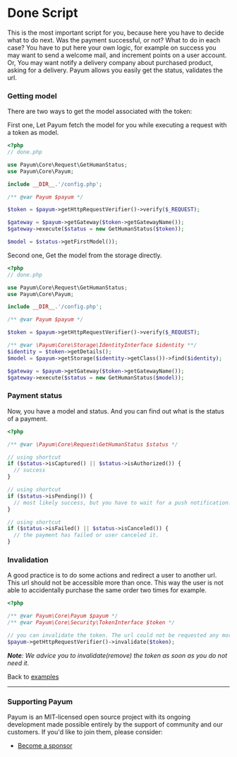 # Done Script

This is the most important script for you, because here you have to decide what to do next. Was the payment successful, or not? What to do in each case? You have to put here your own logic, for example on success you may want to send a welcome mail, and increment points on a user account. Or, You may want notify a delivery company about purchased product, asking for a delivery. Payum allows you easily get the status, validates the url.

### Getting model

There are two ways to get the model associated with the token:

First one, Let Payum fetch the model for you while executing a request with a token as model.

```php
<?php
// done.php

use Payum\Core\Request\GetHumanStatus;
use Payum\Core\Payum;

include __DIR__.'/config.php';

/** @var Payum $payum */

$token = $payum->getHttpRequestVerifier()->verify($_REQUEST);

$gateway = $payum->getGateway($token->getGatewayName());
$gateway->execute($status = new GetHumanStatus($token));

$model = $status->getFirstModel());
```

Second one, Get the model from the storage directly.

```php
<?php
// done.php

use Payum\Core\Request\GetHumanStatus;
use Payum\Core\Payum;

include __DIR__.'/config.php';

/** @var Payum $payum */

$token = $payum->getHttpRequestVerifier()->verify($_REQUEST);

/** @var \Payum\Core\Storage\IdentityInterface $identity **/
$identity = $token->getDetails();
$model = $payum->getStorage($identity->getClass())->find($identity);

$gateway = $payum->getGateway($token->getGatewayName());
$gateway->execute($status = new GetHumanStatus($model));
```

### Payment status

Now, you have a model and status. And you can find out what is the status of a payment.

```php
<?php

/** @var \Payum\Core\Request\GetHumanStatus $status */

// using shortcut
if ($status->isCaptured() || $status->isAuthorized()) {
  // success
}

// using shortcut
if ($status->isPending()) {
  // most likely success, but you have to wait for a push notification.
}

// using shortcut
if ($status->isFailed() || $status->isCanceled()) {
  // the payment has failed or user canceled it.
}
```

### Invalidation

A good practice is to do some actions and redirect a user to another url. This url should not be accessible more than once. This way the user is not able to accidentally purchase the same order two times for example.

```php
<?php

/** @var Payum\Core\Payum $payum */
/** @var Payum\Core\Security\TokenInterface $token */

// you can invalidate the token. The url could not be requested any more.
$payum->getHttpRequestVerifier()->invalidate($token);
```

_**Note**: We advice you to invalidate(remove) the token as soon as you do not need it._

Back to [examples](index.md)

***

### Supporting Payum

Payum is an MIT-licensed open source project with its ongoing development made possible entirely by the support of community and our customers. If you'd like to join them, please consider:

* [Become a sponsor](https://github.com/sponsors/Payum)

